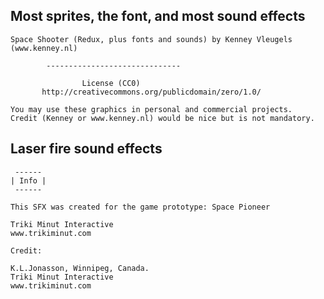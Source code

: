 ## Most sprites, the font, and most sound effects

	Space Shooter (Redux, plus fonts and sounds) by Kenney Vleugels (www.kenney.nl)

			------------------------------

					License (CC0)
		   http://creativecommons.org/publicdomain/zero/1.0/

	You may use these graphics in personal and commercial projects.
	Credit (Kenney or www.kenney.nl) would be nice but is not mandatory.


## Laser fire sound effects

	 ------
	| Info |
	 ------

	This SFX was created for the game prototype: Space Pioneer

	Triki Minut Interactive
	www.trikiminut.com

	Credit: 

	K.L.Jonasson, Winnipeg, Canada.
	Triki Minut Interactive
	www.trikiminut.com
